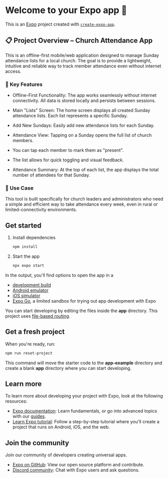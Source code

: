 # Welcome to your Expo app 👋

This is an [Expo](https://expo.dev) project created with [`create-expo-app`](https://www.npmjs.com/package/create-expo-app).

## 📋 Project Overview – Church Attendance App

This is an offline-first mobile/web application designed to manage Sunday attendance lists for a local church. The goal is to provide a lightweight, intuitive and reliable way to track member attendance even without internet access.

### 🎯 Key Features

- Offline-First Functionality: The app works seamlessly without internet connectivity. All data is stored locally and persists between sessions.

- Main "Lists" Screen: The home screen displays all created Sunday attendance lists. Each list represents a specific Sunday.

- Add New Sundays: Easily add new attendance lists for each Sunday.

- Attendance View: Tapping on a Sunday opens the full list of church members.

- You can tap each member to mark them as "present".

- The list allows for quick toggling and visual feedback.

- Attendance Summary: At the top of each list, the app displays the total number of attendees for that Sunday.

### 🧱 Use Case

This tool is built specifically for church leaders and administrators who need a simple and efficient way to take attendance every week, even in rural or limited-connectivity environments.

## Get started

1. Install dependencies

   ```bash
   npm install
   ```

2. Start the app

   ```bash
   npx expo start
   ```

In the output, you'll find options to open the app in a

- [development build](https://docs.expo.dev/develop/development-builds/introduction/)
- [Android emulator](https://docs.expo.dev/workflow/android-studio-emulator/)
- [iOS simulator](https://docs.expo.dev/workflow/ios-simulator/)
- [Expo Go](https://expo.dev/go), a limited sandbox for trying out app development with Expo

You can start developing by editing the files inside the **app** directory. This project uses [file-based routing](https://docs.expo.dev/router/introduction).

## Get a fresh project

When you're ready, run:

```bash
npm run reset-project
```

This command will move the starter code to the **app-example** directory and create a blank **app** directory where you can start developing.

## Learn more

To learn more about developing your project with Expo, look at the following resources:

- [Expo documentation](https://docs.expo.dev/): Learn fundamentals, or go into advanced topics with our [guides](https://docs.expo.dev/guides).
- [Learn Expo tutorial](https://docs.expo.dev/tutorial/introduction/): Follow a step-by-step tutorial where you'll create a project that runs on Android, iOS, and the web.

## Join the community

Join our community of developers creating universal apps.

- [Expo on GitHub](https://github.com/expo/expo): View our open source platform and contribute.
- [Discord community](https://chat.expo.dev): Chat with Expo users and ask questions.
